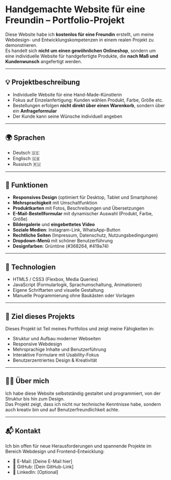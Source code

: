 # Handgemachte Website für eine Freundin – Portfolio-Projekt

Diese Website habe ich **kostenlos für eine Freundin** erstellt, um meine Webdesign- und Entwicklungskompetenzen in einem realen Projekt zu demonstrieren.  
Es handelt sich **nicht um einen gewöhnlichen Onlineshop**, sondern um eine individuelle Website für handgefertigte Produkte, die **nach Maß und Kundenwunsch** angefertigt werden.

---

## 💡 Projektbeschreibung

- Individuelle Website für eine Hand-Made-Künstlerin
- Fokus auf Einzelanfertigung: Kunden wählen Produkt, Farbe, Größe etc.
- Bestellungen erfolgen **nicht direkt über einen Warenkorb**, sondern über ein **Anfrageformular**
- Der Kunde kann seine Wünsche individuell angeben

---

## 🌍 Sprachen

- Deutsch 🇩🇪  
- Englisch 🇬🇧  
- Russisch 🇷🇺  

---

## 📱 Funktionen

- **Responsives Design** (optimiert für Desktop, Tablet und Smartphone)
- **Mehrsprachigkeit** mit Umschaltfunktion
- **Produktkarten** mit Fotos, Beschreibungen und Übersetzungen
- **E-Mail-Bestellformular** mit dynamischer Auswahl (Produkt, Farbe, Größe)
- **Bildergalerie** und **eingebettetes Video**
- **Soziale Medien**: Instagram-Link, WhatsApp-Button
- **Rechtliche Seiten** (Impressum, Datenschutz, Nutzungsbedingungen)
- **Dropdown-Menü** mit schöner Benutzerführung
- **Designfarben**: Grüntöne (#368264, #419a74)

---

## 🔧 Technologien

- HTML5 / CSS3 (Flexbox, Media Queries)
- JavaScript (Formularlogik, Sprachumschaltung, Animationen)
- Eigene Schriftarten und visuelle Gestaltung
- Manuelle Programmierung ohne Baukästen oder Vorlagen

---

## 🎯 Ziel dieses Projekts

Dieses Projekt ist Teil meines Portfolios und zeigt meine Fähigkeiten in:

- Struktur und Aufbau moderner Webseiten
- Responsive Webdesign
- Mehrsprachige Inhalte und Benutzerführung
- Interaktive Formulare mit Usability-Fokus
- Benutzerzentriertes Design & Kreativität

---

## 👩‍💻 Über mich

Ich habe diese Website selbstständig gestaltet und programmiert, von der Struktur bis hin zum Design.  
Das Projekt zeigt, dass ich nicht nur technische Kenntnisse habe, sondern auch kreativ bin und auf Benutzerfreundlichkeit achte.

---

## 📬 Kontakt

Ich bin offen für neue Herausforderungen und spannende Projekte im Bereich Webdesign und Frontend-Entwicklung:

- 📧 E-Mail: [Deine E-Mail hier]
- 💼 GitHub: [Dein GitHub-Link]
- 💬 LinkedIn: [Optional]

